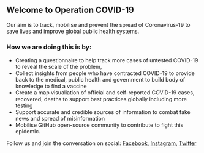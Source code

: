 ## Welcome to Operation COVID-19

Our aim is to track, mobilise and prevent the spread of Coronavirus-19 to save lives and improve global public health systems.

### How we are doing this is by:
- Creating a questionnaire to help track more cases of untested COVID-19 to reveal the scale of the problem, 
- Collect insights from people who have contracted COVID-19 to provide back to the medical, public health and government to build body of knowledge to find a vaccine 
- Create a map visualiation of official and self-reported COVID-19 cases, recovered, deaths to support best practices globally including more testing
- Support accurate and credible sources of information to combat fake news and spread of misinformation 
- Mobilise GitHub open-source community to contribute to fight this epidemic.

Follow us and join the conversation on social:
[Facebook](https://www.facebook.com/groups/1069877326719640/), [Instagram](https://www.instagram.com/operationcovid/), [Twitter](https://twitter.com/19Operation)
